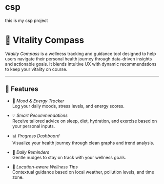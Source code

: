 # csp
this is my csp project
# 🌿 Vitality Compass

*Vitality Compass* is a wellness tracking and guidance tool designed to help users navigate their personal health journey through data-driven insights and actionable goals. It blends intuitive UX with dynamic recommendations to keep your vitality on course.

---

## 🚀 Features

- 🧠 *Mood & Energy Tracker*  
  Log your daily moods, stress levels, and energy scores.

- 💡 *Smart Recommendations*  
  Receive tailored advice on sleep, diet, hydration, and exercise based on your personal inputs.

- 📊 *Progress Dashboard*  
  Visualize your health journey through clean graphs and trend analysis.

- 🔔 *Daily Reminders*  
  Gentle nudges to stay on track with your wellness goals.

- 📍 *Location-aware Wellness Tips*  
  Contextual guidance based on local weather, pollution levels, and time zone.
